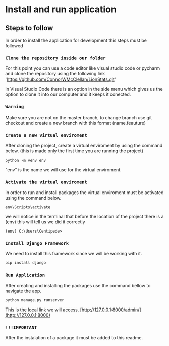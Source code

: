 # Install and run application

## Steps to follow

In order to install the application for development this steps must be followed

### `Clone the repository inside our folder`

For this point you can use a code editor like visual studio code or pycharm and clone the repository using the following link 'https://github.com/ConnorWMcClellan/LionStats.git'

in Visual Studio Code there is an option in the side menu which gives us the option to clone it into our computer and it keeps it conected. 

### `Warning`

Make sure you are not on the master branch, to change branch use git checkout and create a new branch with this format (name.feauture)

### `Create a new virtual enviroment`

After cloning the project, create a virtual enviroment by using the command below. (this is made only the first time you are running the project)

```
python -m venv env
```

"env" is the name we will use for the virtual enviroment.

### `Activate the virtual enviroment`

in order to run and install packages the virtual enviroment must be activated using the command below.

```
env\Scripts\activate
```

we will notice in the terminal that before the location of the project there is a (env) this will tell us we did it correctly
```
(env) C:\Users\Centipede>
```


### `Install Django Framework`

We need to install this framework since we will be working with it. 

```
pip install django
```

### `Run Application`

After creating and installing the packages use the command bellow to navigate the app.
```
python manage.py runserver
```

This is the local link we will access.
[http://127.0.0.1:8000/admin/](http://127.0.0.1:8000)

### `!!!IMPORTANT`

After the instalation of a package it must be added to this readme.
